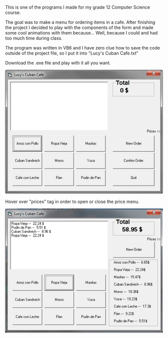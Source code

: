 This is one of the programs I made for my grade 12 Computer Science course.

The goal was to make a menu for ordering items in a cafe.
After finishing the project I decided to play with the components of the form and made some cool animations with them because... 
Well, because I could and had too much time during class.

The program was written in VB6 and I have zero clue how to save the code outside of the project file, 
so I put it into "Lucy's Cuban Cafe.txt"

Download the .exe file and play with it all you want. 

![alt text](cuban1.png "Main Menu")

Hover over "prices" tag in order to open or close the price menu.

![alt text](cuban2.png "Price Menu")
